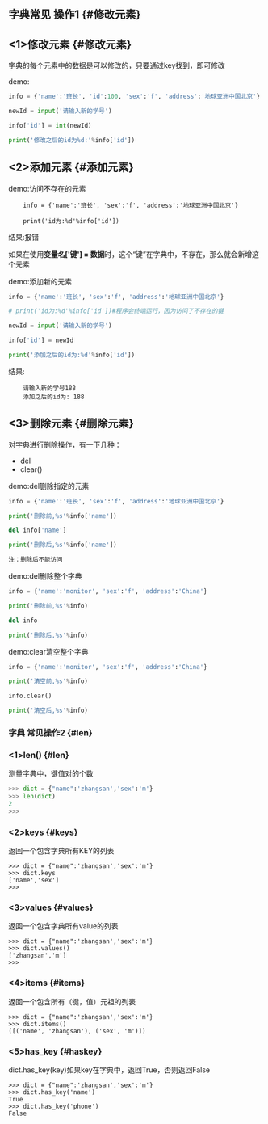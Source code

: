 ## 字典常见 操作1 {#修改元素}

## &lt;1&gt;修改元素 {#修改元素}

字典的每个元素中的数据是可以修改的，只要通过key找到，即可修改

demo:

```py
info = {'name':'班长', 'id':100, 'sex':'f', 'address':'地球亚洲中国北京'}

newId = input('请输入新的学号')

info['id'] = int(newId)

print('修改之后的id为%d:'%info['id'])
```

## &lt;2&gt;添加元素 {#添加元素}

demo:访问不存在的元素

```
    info = {'name':'班长', 'sex':'f', 'address':'地球亚洲中国北京'}

    print('id为:%d'%info['id'])
```

结果:报错

如果在使用**变量名\['键'\] = 数据**时，这个“键”在字典中，不存在，那么就会新增这个元素

demo:添加新的元素

```py
info = {'name':'班长', 'sex':'f', 'address':'地球亚洲中国北京'}

# print('id为:%d'%info['id'])#程序会终端运行，因为访问了不存在的键

newId = input('请输入新的学号')

info['id'] = newId

print('添加之后的id为:%d'%info['id'])
```

结果:

```
    请输入新的学号188
    添加之后的id为: 188
```

## &lt;3&gt;删除元素 {#删除元素}

对字典进行删除操作，有一下几种：

* del
* clear\(\)

demo:del删除指定的元素

```py
info = {'name':'班长', 'sex':'f', 'address':'地球亚洲中国北京'}

print('删除前,%s'%info['name'])

del info['name']

print('删除后,%s'%info['name'])

注：删除后不能访问
```

demo:del删除整个字典

```py
info = {'name':'monitor', 'sex':'f', 'address':'China'}

print('删除前,%s'%info)

del info

print('删除后,%s'%info)
```

demo:clear清空整个字典

```py
info = {'name':'monitor', 'sex':'f', 'address':'China'}

print('清空前,%s'%info)

info.clear()

print('清空后,%s'%info)
```

### 字典 常见操作2 {#len}

### &lt;1&gt;len\(\) {#len}

测量字典中，键值对的个数

```py
>>> dict = {"name":'zhangsan','sex':'m'}
>>> len(dict)
2
>>> 
```

### &lt;2&gt;keys {#keys}

返回一个包含字典所有KEY的列表

```
>>> dict = {"name":'zhangsan','sex':'m'}
>>> dict.keys
['name','sex']
>>> 
```

### &lt;3&gt;values {#values}

返回一个包含字典所有value的列表

```
>>> dict = {"name":'zhangsan','sex':'m'}
>>> dict.values()
['zhangsan','m']
>>> 
```

### &lt;4&gt;items {#items}

返回一个包含所有（键，值）元祖的列表

```
>>> dict = {"name":'zhangsan','sex':'m'}
>>> dict.items()
([('name', 'zhangsan'), ('sex', 'm')])
```

### &lt;5&gt;has\_key {#haskey}

dict.has\_key\(key\)如果key在字典中，返回True，否则返回False

```
>>> dict = {"name":'zhangsan','sex':'m'}
>>> dict.has_key('name')
True
>>> dict.has_key('phone')
False
```





